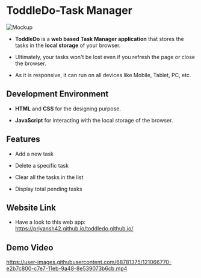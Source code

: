# ToddleDo-Task Manager

![Mockup](https://user-images.githubusercontent.com/68781375/125113407-421a3800-e106-11eb-84f5-6cc2a3765b2a.jpg)

* **ToddleDo** is a **web based Task Manager application** that stores the tasks in the **local storage** of your browser.

* Ultimately, your tasks won't be lost even if you refresh the page or close the browser.

* As it is responsive, it can run on all devices like Mobile, Tablet, PC, etc.

## Development Environment

* **HTML** and **CSS** for the designing purpose.

* **JavaScript** for interacting with the local storage of the browser.

## Features

* Add a new task

* Delete a specific task

* Clear all the tasks in the list

* Display total pending tasks

## Website Link

* Have a look to this web app: https://priyansh42.github.io/toddledo.github.io/

## Demo Video

https://user-images.githubusercontent.com/68781375/121066770-e2b7c800-c7e7-11eb-9a48-8e539073b6cb.mp4


